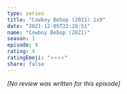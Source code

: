 ```yaml
---
type: series
title: "Cowboy Bebop (2021) 1x9"
date: "2021-12-05T22:28:51"
name: "Cowboy Bebop (2021)"
season: 1
episode: 9
rating: 4
ratingEmoji: "⭐️⭐️⭐️⭐️"
share: false
---
```


*[No review was written for this episode]*

